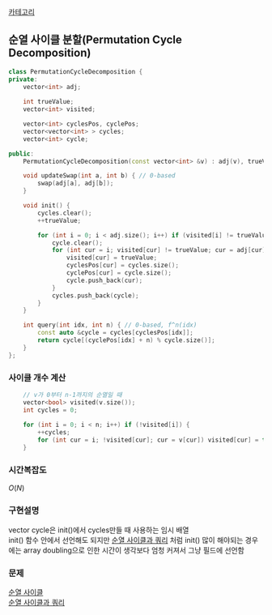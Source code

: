 [카테고리](/README.md)
## 순열 사이클 분할(Permutation Cycle Decomposition)
```cpp
class PermutationCycleDecomposition {
private:
    vector<int> adj;
    
    int trueValue;
    vector<int> visited;

    vector<int> cyclesPos, cyclePos;
    vector<vector<int> > cycles;
    vector<int> cycle;

public:
    PermutationCycleDecomposition(const vector<int> &v) : adj(v), trueValue(0), visited(v.size()), cyclesPos(v.size()), cyclePos(v.size()) {} // 0-based

    void updateSwap(int a, int b) { // 0-based
        swap(adj[a], adj[b]);
    }

    void init() {
        cycles.clear();
        ++trueValue;

        for (int i = 0; i < adj.size(); i++) if (visited[i] != trueValue) {
            cycle.clear();
            for (int cur = i; visited[cur] != trueValue; cur = adj[cur]) {
                visited[cur] = trueValue;
                cyclesPos[cur] = cycles.size();
                cyclePos[cur] = cycle.size();
                cycle.push_back(cur);
            }
            cycles.push_back(cycle);
        }
    }

    int query(int idx, int n) { // 0-based, f^n(idx)
        const auto &cycle = cycles[cyclesPos[idx]];
        return cycle[(cyclePos[idx] + n) % cycle.size()];
    }
};
```

### 사이클 개수 계산
```cpp
    // v가 0부터 n-1까지의 순열일 때
    vector<bool> visited(v.size());
    int cycles = 0;
    
    for (int i = 0; i < n; i++) if (!visited[i]) {
        ++cycles;
        for (int cur = i; !visited[cur]; cur = v[cur]) visited[cur] = true;
    }
```

### 시간복잡도 
$O(N)$   

### 구현설명
vector cycle은 init()에서 cycles만들 때 사용하는 임시 배열   
init() 함수 안에서 선언해도 되지만 [순열 사이클과 쿼리](https://www.acmicpc.net/problem/27878) 처럼 init() 많이 해야되는 경우에는 array doubling으로 인한 시간이 생각보다 엄청 커져서 그냥 필드에 선언함

### 문제
[순열 사이클](https://www.acmicpc.net/problem/10451)   
[순열 사이클과 쿼리](https://www.acmicpc.net/problem/27878)   